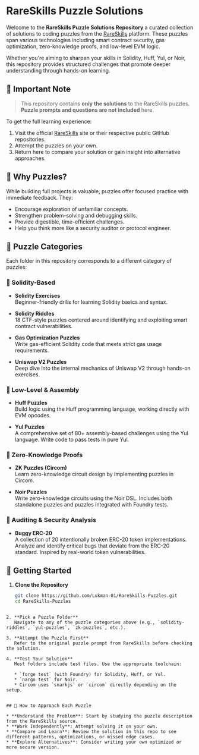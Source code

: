 # RareSkills Puzzle Solutions

Welcome to the **RareSkills Puzzle Solutions Repository** a curated collection of solutions to coding puzzles from the [RareSkills](https://www.rareskills.io) platform. These puzzles span various technologies including smart contract security, gas optimization, zero-knowledge proofs, and low-level EVM logic.

Whether you're aiming to sharpen your skills in Solidity, Huff, Yul, or Noir, this repository provides structured challenges that promote deeper understanding through hands-on learning.


## 📌 Important Note

> This repository contains **only the solutions** to the RareSkills puzzles.  
> **Puzzle prompts and questions are not included** here.

To get the full learning experience:
1. Visit the official [RareSkills](https://www.rareskills.io) site or their respective public GitHub repositories.
2. Attempt the puzzles on your own.
3. Return here to compare your solution or gain insight into alternative approaches.


## 🎯 Why Puzzles?

While building full projects is valuable, puzzles offer focused practice with immediate feedback. They:

- Encourage exploration of unfamiliar concepts.
- Strengthen problem-solving and debugging skills.
- Provide digestible, time-efficient challenges.
- Help you think more like a security auditor or protocol engineer.


## 🧩 Puzzle Categories

Each folder in this repository corresponds to a different category of puzzles:

### 🔹 Solidity-Based

- **Solidity Exercises**  
  Beginner-friendly drills for learning Solidity basics and syntax.

- **Solidity Riddles**  
  18 CTF-style puzzles centered around identifying and exploiting smart contract vulnerabilities.

- **Gas Optimization Puzzles**  
  Write gas-efficient Solidity code that meets strict gas usage requirements.

- **Uniswap V2 Puzzles**  
  Deep dive into the internal mechanics of Uniswap V2 through hands-on exercises.

### 🔹 Low-Level & Assembly

- **Huff Puzzles**  
  Build logic using the Huff programming language, working directly with EVM opcodes.

- **Yul Puzzles**  
  A comprehensive set of 80+ assembly-based challenges using the Yul language. Write code to pass tests in pure Yul.

### 🔹 Zero-Knowledge Proofs

- **ZK Puzzles (Circom)**  
  Learn zero-knowledge circuit design by implementing puzzles in Circom.

- **Noir Puzzles**  
  Write zero-knowledge circuits using the Noir DSL. Includes both standalone puzzles and puzzles integrated with Foundry tests.

### 🔹 Auditing & Security Analysis

- **Buggy ERC-20**  
  A collection of 20 intentionally broken ERC-20 token implementations. Analyze and identify critical bugs that deviate from the ERC-20 standard. Inspired by real-world token vulnerabilities.


## 🚀 Getting Started

1. **Clone the Repository**
   ```bash
   git clone https://github.com/Lukman-01/RareSkills-Puzzles.git
   cd RareSkills-Puzzles
````

2. **Pick a Puzzle Folder**
   Navigate to any of the puzzle categories above (e.g., `solidity-riddles`, `yul-puzzles`, `zk-puzzles`, etc.).

3. **Attempt the Puzzle First**
   Refer to the original puzzle prompt from RareSkills before checking the solution.

4. **Test Your Solution**
   Most folders include test files. Use the appropriate toolchain:

   * `forge test` (with Foundry) for Solidity, Huff, or Yul.
   * `nargo test` for Noir.
   * Circom uses `snarkjs` or `circom` directly depending on the setup.


## 🧠 How to Approach Each Puzzle

* **Understand the Problem**: Start by studying the puzzle description from the RareSkills source.
* **Work Independently**: Attempt solving it on your own.
* **Compare and Learn**: Review the solution in this repo to see different patterns, optimizations, or missed edge cases.
* **Explore Alternatives**: Consider writing your own optimized or more secure version.